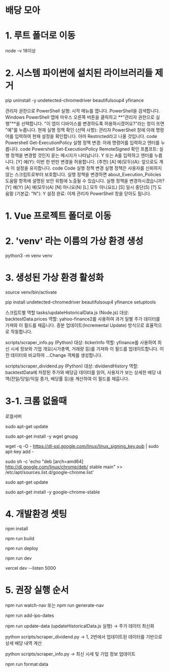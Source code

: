 # 배당 모아

# 1. 루트 폴더로 이동

node -v 18이상

# 2. 시스템 파이썬에 설치된 라이브러리들 제거

pip uninstall -y undetected-chromedriver beautifulsoup4 yfinance

관리자 권한으로 PowerShell 실행:
시작 메뉴를 엽니다.
PowerShell을 검색합니다.
Windows PowerShell 앱에 마우스 오른쪽 버튼을 클릭하고 **"관리자 권한으로 실행"**을 선택합니다.
"이 앱이 디바이스를 변경하도록 허용하시겠어요?"라는 창이 뜨면 "예"를 누릅니다.
현재 실행 정책 확인 (선택 사항):
관리자 PowerShell 창에 아래 명령어를 입력하여 현재 설정을 확인합니다. 아마 Restricted라고 나올 것입니다.
code
Powershell
Get-ExecutionPolicy
실행 정책 변경:
아래 명령어를 입력하고 엔터를 누릅니다.
code
Powershell
Set-ExecutionPolicy RemoteSigned
확인 프롬프트:
실행 정책을 변경할 것인지 묻는 메시지가 나타납니다. Y 또는 A를 입력하고 엔터를 누릅니다.
[Y] 예(Y): 이번 한 번만 변경을 허용합니다. (추천)
[A] 예(모두)(A): 앞으로도 계속 이 설정을 유지합니다.
code
Code
실행 정책 변경
실행 정책은 사용자를 신뢰하지 않는 스크립트로부터 보호합니다. 실행 정책을 변경하면 about_Execution_Policies
도움말 항목에 설명된 보안 위험에 노출될 수 있습니다. 실행 정책을 변경하시겠습니까?
[Y] 예(Y) [A] 예(모두)(A) [N] 아니요(N) [L] 모두 아니요(L) [S] 일시 중단(S) [?] 도움말 (기본값: "N"): Y
설정 완료: 이제 관리자 PowerShell 창을 닫아도 됩니다.

# 1. Vue 프로젝트 폴더로 이동

# 2. 'venv' 라는 이름의 가상 환경 생성

python3 -m venv venv

# 3. 생성된 가상 환경 활성화

source venv/bin/activate

pip install undetected-chromedriver beautifulsoup4 yfinance setuptools

스크립트별 역할
tasks/updateHistoricalData.js (Node.js)
대상: backtestData.prices
역할: yahoo-finance2를 사용하여 과거 일별 주가 데이터를 가져와 이 필드를 채웁니다. 증분 업데이트(Incremental Update) 방식으로 효율적으로 작동합니다.

scripts/scraper_info.py (Python)
대상: tickerInfo
역할: yfinance를 사용하여 최신 시세 정보와 기업 개요(시가총액, 거래량 등)를 가져와 이 필드를 업데이트합니다. 이전 데이터와 비교하여 ...Change 객체를 생성합니다.

scripts/scraper_dividend.py (Python)
대상: dividendHistory
역할: backtestData에 저장된 주가와 배당금 데이터를 읽어, 사용자가 보는 상세한 배당 내역(전일/당일/익일 종가, 배당률 등)을 계산하여 이 필드를 채웁니다.

# 3-1. 크롬 없을때

로컬서버

sudo apt-get update

sudo apt-get install -y wget gnupg

wget -q -O - https://dl-ssl.google.com/linux/linux_signing_key.pub | sudo apt-key add -

sudo sh -c 'echo "deb [arch=amd64] http://dl.google.com/linux/chrome/deb/ stable main" >> /etc/apt/sources.list.d/google-chrome.list'

sudo apt-get update

sudo apt-get install -y google-chrome-stable

# 4. 개발환경 셋팅

npm install

npm run build

npm run deploy

npm run dev

vercel dev --listen 5000

# 5. 권장 실행 순서

npm run watch-nav 또는 npm run generate-nav

npm run add-ipo-dates

npm run update-data (updateHistoricalData.js 실행) -> 주가 데이터 최신화

python scripts/scraper_dividend.py -> 1, 2번에서 업데이트된 데이터를 기반으로 상세 배당 내역 계산

python scripts/scraper_info.py -> 최신 시세 및 기업 정보 업데이트

npm run format:data
